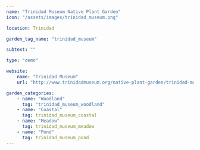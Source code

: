 ```yaml
---
name: "Trinidad Museum Native Plant Garden"
icon: "/assets/images/trinidad_museum.png" 

location: Trinidad

garden_tag_name: "trinidad_museum"

subtext: ""

type: "demo"

website: 
    name: "Trinidad Museum"
    url: "http://www.trinidadmuseum.org/native-plant-garden/trinidad-museum-native-plant-garden-plant-list/"

garden_categories:
    - name: "Woodland"
      tag: "trinidad_museum_woodland"  
    - name: "Coastal"
      tag: trinidad_museum_coastal
    - name: "Meadow"
      tag: trinidad_museum_meadow
    - name: "Pond"
      tag: trinidad_museum_pond
---
```



